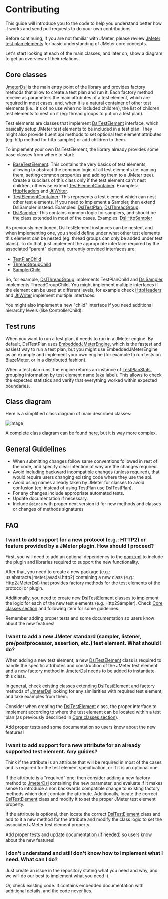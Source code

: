 # Contributing

This guide will introduce you to the code to help you understand better how it works and send pull requests to do your own contributions.

Before continuing, if you are not familiar with JMeter, please review [JMeter test plan elements](https://jmeter.apache.org/usermanual/test_plan.html) for basic understanding of JMeter core concepts.

Let's start looking at each of the main classes, and later on, show a diagram to get an overview of their relations.

## Core classes

[JmeterDsl] is the main entry point of the library and provides factory methods that allow to create a test plan and run it. Each factory method receive as parameters the main attributes of a test element, which are required in most cases, and, when it is a natural container of other test elements (i.e.: it's of no use when no included children), the list of children test elements to nest on it (eg: thread groups to put on a test plan).

Test elements are classes that implement [DslTestElement] interface, which basically setup JMeter test elements to be included in a test plan. They might also provide fluent api methods to set optional test element attributes (eg: http method for http sampler) or add children to them. 

To implement your own DslTestElement, the library already provides some base classes from where to start:
 
* [BaseTestElement](jmeter-java-dsl/src/main/java/us/abstracta/jmeter/javadsl/core/testelements/BaseTestElement.java): This contains the very basics of test elements, allowing to abstract the common logic of all test elements (ie: naming them, setting common properties and adding them to a JMeter tree). Create a subclass of this class only if the test element can't nest children, otherwise extend [TestElementContainer]. Examples: [HttpHeaders] and [JtlWriter].
* [TestElementContainer]: This represents a test element which can nest other test elements. If you need to implement a Sampler, then extend DslSampler instead. Examples: [DslTestPlan](jmeter-java-dsl/src/main/java/us/abstracta/jmeter/javadsl/core/DslTestPlan.java), [DslThreadGroup](jmeter-java-dsl/src/main/java/us/abstracta/jmeter/javadsl/core/DslThreadGroup.java).
* [DslSampler]: This contains common logic for samplers, and should be the class extended in most of the cases. Examples: [DslHttpSampler](jmeter-java-dsl/src/main/java/us/abstracta/jmeter/javadsl/http/DslHttpSampler.java)

As previously mentioned, DslTestElement instances can be nested, and when implementing one, you should define under what other test elements this element can be nested (eg: thread groups can only be added under test plans). To do that, just implement the appropriate interface required by the associated "parent" element, currently provided interfaces are: 

* [TestPlanChild](jmeter-java-dsl/src/main/java/us/abstracta/jmeter/javadsl/core/DslTestPlan.java)
* [ThreadGroupChild](jmeter-java-dsl/src/main/java/us/abstracta/jmeter/javadsl/core/DslThreadGroup.java)
* [SamplerChild](jmeter-java-dsl/src/main/java/us/abstracta/jmeter/javadsl/core/testelements/DslSampler.java)

So, for example, [DslThreadGroup](jmeter-java-dsl/src/main/java/us/abstracta/jmeter/javadsl/core/DslThreadGroup.java) implements TestPlanChild and [DslSampler] implements ThreadGroupChild. You might implement multiple interfaces if the element can be used at different levels, for example check [HttpHeaders] and [JtlWriter] implement multiple interfaces.

You might also implement a new "child" interface if you need additional hierarchy levels (like ControllerChild).

## Test runs

When you want to run a test plan, it needs to run in a JMeter engine. By default, DslTestPlan uses [EmbeddedJMeterEngine](jmeter-java-dsl/src/main/java/us/abstracta/jmeter/javadsl/core/EmbeddedJmeterEngine.java), which is the fastest and easiest way to run a test plan, but you might use EmbeddedJMeterEngine as an example and implement your own engine (for example to run tests on BlazeMeter, or in a distributed fashion). 

When a test plan runs, the engine returns an instance of [TestPlanStats](jmeter-java-dsl/src/main/java/us/abstracta/jmeter/javadsl/core/TestPlanStats.java), grouping information by test element name (aka label). This allows to check the expected statistics and verify that everything worked within expected boundaries.

## Class diagram

Here is a simplified class diagram of main described classes: 

![image](https://www.plantuml.com/plantuml/png/fLRBJYCx4DttLvHOXQiaNu1QN0ANXq0NASpC0h5mkYjfWnyjkvo1GVdtSTnEnkqqmqYpSgTSZrEdZksSMcA6d1H5OL-uQfbX4gHMkcgCbWXa71ODhn5GjlG64kK2ZUrC5JULmAAe1BCMRYGIcdChuBq0c4wBJL6qh7fXA--f3NgpjtFbdPQiGl2U3sZfGg14HI48u8hPvi4Wmi9nKM-_lgWQpMXlzmYzznZETlipxJE-4bJTUXpIh3MlmJRw-xMwT7oqDNeq01tIF3QlRRIcOBbZxScS35UhCVo_UCQAIa3b3MZt-xwDhzmw9lWFD6EOkxOL7Ct9JCjMA-zTbh3UEzW-aiZ1lM0AF11KjOM4b2q-nXMQY73dEoT65enJlhD1-xKQ-TJTH2xKogS034jA3rlZl_P6leww5c791TupQZgVT-kJyMhJmxWqMduGiUbFTnSoQppNkzwocVSZSi0VjPpYeVXnV4XhOv3LbqQxzlVCSjbs9jl77ElVSajU0rx49TZjaaqmR4NVq0rGg6mJ2oSqZBXME-Evwtv37JyE-KlmVqPXF6I138ozT8SDW2qi6LRHJldCOXATDZzu707Yf1MJ62spa6dbUFY8nZGq7Dt444KAS8RCAtEfjsT46u8LqiuKVJP3g8Vd5ld8Muh0eyPPNGVs3AfHly779wZYJbewLhoG2wnhh5D1PcIbMuEelS-SRKFCdmim6th8cuWYvljC46d8dHF4Rt6DgLECpHG_FgW_JYf6DCCzJ5mxAU7edwCS3G2aH4odvK7AJQfXmIsXpxWNS7nRI7mpdFAn3oivQtbOqCya_ektLnn_1wM0zC8BW7iaTVi9KS4b9-umow2aXfE5AwM0ZCgmbRzSHVh8DaGjlFTkmIjloaIOZCCx9umu8yBFRSmTKgDha659dHQwVkjTWC7zokD7O_zsEEbpswqbD5tgM3FlQJ8fKm21Zb__GoQF3VUKgwT9-0DI5ASUdPFY9m00)

A complete class diagram can be found [here](docs/classes.puml), but it is way more complex.

## General Guidelines

* When submitting changes follow same conventions followed in rest of the code, and specify clear intention of why are the changes required.
* Avoid including backward incompatible changes (unless required), that would require users changing existing code where they use the api. 
* Avoid using names already taken by JMeter for classes to avoid confusion (eg: instead of using TestPlan use DslTestPlan).
* For any changes include appropriate automated tests.
* Update documentation if necessary.
* Include `@since` with proper next version id for new methods and classes or changes of methods signatures  

## FAQ

### I want to add support for a new protocol (e.g.: HTTP2) or feature provided by a JMeter plugin. How should I proceed?

First, you will need to add an optional dependency to the [pom.xml](/pom.xml) to include the plugin and libraries required to support the new functionality.

After that, you need to create a new package (e.g.: us.abstracta.jmeter.javadsl.http2) containing a new class (e.g.: Http2JMeterDsl) that provides factory methods for the test elements of the protocol or plugin. 

Additionally, you need to create new [DslTestElement] classes to implement the logic for each of the new test elements (e.g. Http2Sampler). Check [Core classes section] and following item for some guidelines.

Remember adding proper tests and some documentation so users know about the new features! 

### I want to add a new JMeter standard (sampler, listener, pre/postprocessor, assertion, etc.) test element. What should I do?

When adding a new test element, a new [DslTestElement] class is required to handle the specific attributes and construction of the JMeter test element and a new factory method in [JmeterDsl] needs to be added to instantiate this class.

In general, check existing classes extending [DslTestElement] and factory methods of [JmeterDsl] looking for any similarities with required test element, and take examples from them.

Consider when creating the [DslTestElement] class, the proper interface to implement according to where the test element can be located within a test plan (as previously described in [Core classes section]).

Add proper tests and some documentation so users know about the new features!

### I want to add support for a new attribute for an already supported test element. Any guides?

Think if the attribute is an attribute that will be required in most of the cases and is required for the test element specification, or if it is an optional one. 

If the attribute is a "required" one, then consider adding a new factory method to [JmeterDsl] containing the new parameter, and evaluate if it makes sense to introduce a non backwards compatible change to existing factory methods which don't contain the attribute. Additionally, locate the correct [DslTestElement] class and modify it to set the proper JMeter test element property. 

If the attribute is optional, then locate the correct [DslTestElement] class and add to it a new method for the attribute and modify the class logic to set the associated JMeter test element property. 

Add proper tests and update documentation (if needed) so users know about the new features!

### I don't understand and still don't know how to implement what I need. What can I do?

Just create an issue in the repository stating what you need and why, and we will do our best to implement what you need :).

Or, check existing code. It contains embedded documentation with additional details, and the code never lies.

[JmeterDsl]: jmeter-java-dsl/src/main/java/us/abstracta/jmeter/javadsl/JmeterDsl.java
[DslTestElement]: jmeter-java-dsl/src/main/java/us/abstracta/jmeter/javadsl/core/DslTestElement.java
[TestElementContainer]: jmeter-java-dsl/src/main/java/us/abstracta/jmeter/javadsl/core/testelements/TestElementContainer.java
[HttpHeaders]: jmeter-java-dsl/src/main/java/us/abstracta/jmeter/javadsl/http/HttpHeaders.java
[DslSampler]: jmeter-java-dsl/src/main/java/us/abstracta/jmeter/javadsl/core/testelements/DslSampler.java
[JtlWriter]: jmeter-java-dsl/src/main/java/us/abstracta/jmeter/javadsl/core/listeners/JtlWriter.java
[Core classes section]: #core-classes
